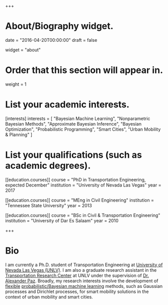 +++
# About/Biography widget.

date = "2016-04-20T00:00:00"
draft = false

widget = "about"

# Order that this section will appear in.
weight = 1

# List your academic interests.
[interests]
  interests = [
    "Bayesian Machine Learning",
    "Nonparametric Bayesian Methods",
    "Approximate Bayesian Inference",
    "Bayesian Optimization",
    "Probabilistic Programming",
    "Smart Cities",
    "Urban Mobility & Planning"
  ]

# List your qualifications (such as academic degrees).
[[education.courses]]
  course = "PhD in Transportation Engineering, expected December"
  institution = "University of Nevada Las Vegas"
  year = 2017

[[education.courses]]
  course = "MEng in Civil Engineering"
  institution = "Tennessee State University"
  year = 2013

[[education.courses]]
  course = "BSc in Civil & Transportation Engineering"
  institution = "University of Dar Es Salaam"
  year = 2010
 
+++

# Bio

I am currently a Ph.D. student of Transportation Engineering at [University of Nevada Las Vegas (UNLV)](http://www.unlv.edu/). I am also a graduate research assistant in the [Transportation Research Center](http://web.unlv.edu/centers/trc/index.html) at UNLV under the supervision of [Dr. Alexander Paz](http://web.unlv.edu/centers/trc/paz/). Broadly, my research interests involve the development of [flexible](http://mlg.eng.cam.ac.uk/pub/topics/#np) [probabilistic/Bayesian machine learning](http://mlg.eng.cam.ac.uk/zoubin/bayesian.html) methods, such as Gaussian processes and Dirichlet processes, for smart mobility solutions in the context of urban mobility and smart cities. 
